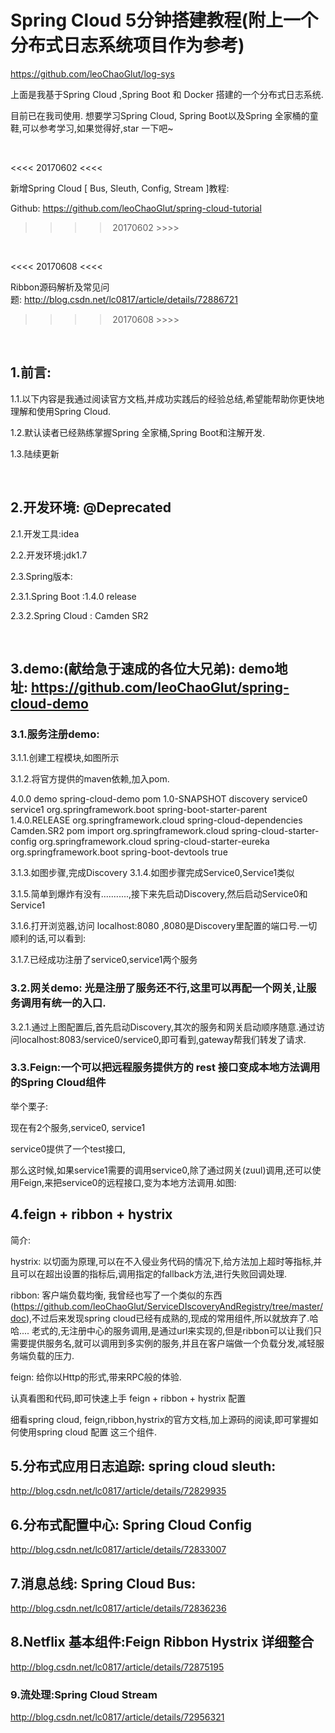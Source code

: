# Spring Cloud 5分钟搭建教程(附上一个分布式日志系统项目作为参考)


https://github.com/leoChaoGlut/log-sys

上面是我基于Spring Cloud ,Spring Boot 和 Docker 搭建的一个分布式日志系统.

目前已在我司使用. 想要学习Spring Cloud, Spring Boot以及Spring 全家桶的童鞋,可以参考学习,如果觉得好,star 一下吧~

 

<<<< 20170602 <<<< 

新增Spring Cloud [ Bus, Sleuth, Config, Stream ]教程:

Github: https://github.com/leoChaoGlut/spring-cloud-tutorial

>>>> 20170602 >>>> 

 

<<<< 20170608 <<<< 

Ribbon源码解析及常见问题: http://blog.csdn.net/lc0817/article/details/72886721

>>>> 20170608 >>>> 

 

## 1.前言:

1.1.以下内容是我通过阅读官方文档,并成功实践后的经验总结,希望能帮助你更快地理解和使用Spring Cloud. 

1.2.默认读者已经熟练掌握Spring 全家桶,Spring Boot和注解开发.

1.3.陆续更新

 

## 2.开发环境: @Deprecated

2.1.开发工具:idea

2.2.开发环境:jdk1.7

2.3.Spring版本:

2.3.1.Spring Boot :1.4.0 release

2.3.2.Spring Cloud : Camden SR2

 

## 3.demo:(献给急于速成的各位大兄弟): demo地址: https://github.com/leoChaoGlut/spring-cloud-demo

### 3.1.服务注册demo:

3.1.1.创建工程模块,如图所示

3.1.2.将官方提供的maven依赖,加入pom.
<?xml version="1.0" encoding="UTF-8"?> <project xmlns="http://maven.apache.org/POM/4.0.0" xmlns:xsi="http://www.w3.org/2001/XMLSchema-instance" xsi:schemaLocation="http://maven.apache.org/POM/4.0.0 http://maven.apache.org/xsd/maven-4.0.0.xsd"> <modelVersion>4.0.0</modelVersion> <groupId>demo</groupId> <artifactId>spring-cloud-demo</artifactId> <packaging>pom</packaging> <version>1.0-SNAPSHOT</version> <modules> <module>discovery</module> <module>service0</module> <module>service1</module> </modules> <!--以下dependency来自官方--> <parent> <groupId>org.springframework.boot</groupId> <artifactId>spring-boot-starter-parent</artifactId> <version>1.4.0.RELEASE</version> </parent> <dependencyManagement> <dependencies> <dependency> <groupId>org.springframework.cloud</groupId> <artifactId>spring-cloud-dependencies</artifactId> <version>Camden.SR2</version> <type>pom</type> <scope>import</scope> </dependency> </dependencies> </dependencyManagement> <dependencies> <dependency> <groupId>org.springframework.cloud</groupId> <artifactId>spring-cloud-starter-config</artifactId> </dependency> <dependency> <groupId>org.springframework.cloud</groupId> <artifactId>spring-cloud-starter-eureka</artifactId> </dependency> <dependency> <groupId>org.springframework.boot</groupId> <artifactId>spring-boot-devtools</artifactId> <optional>true</optional> </dependency> </dependencies> </project>

3.1.3.如图步骤,完成Discovery
3.1.4.如图步骤完成Service0,Service1类似

3.1.5.简单到爆炸有没有...........,接下来先启动Discovery,然后启动Service0和Service1

3.1.6.打开浏览器,访问 localhost:8080 ,8080是Discovery里配置的端口号.一切顺利的话,可以看到:

3.1.7.已经成功注册了service0,service1两个服务

### 3.2.网关demo: 光是注册了服务还不行,这里可以再配一个网关,让服务调用有统一的入口. 

3.2.1.通过上图配置后,首先启动Discovery,其次的服务和网关启动顺序随意.通过访问localhost:8083/service0/service0,即可看到,gateway帮我们转发了请求.

### 3.3.Feign:一个可以把远程服务提供方的 rest 接口变成本地方法调用的Spring Cloud组件

举个栗子:

现在有2个服务,service0, service1

service0提供了一个test接口,

那么这时候,如果service1需要的调用service0,除了通过网关(zuul)调用,还可以使用Feign,来把service0的远程接口,变为本地方法调用.如图:

## 4.feign + ribbon + hystrix

简介:

hystrix: 以切面为原理,可以在不入侵业务代码的情况下,给方法加上超时等指标,并且可以在超出设置的指标后,调用指定的fallback方法,进行失败回调处理.

ribbon: 客户端负载均衡, 我曾经也写了一个类似的东西(https://github.com/leoChaoGlut/ServiceDIscoveryAndRegistry/tree/master/doc),不过后来发现spring cloud已经有成熟的,现成的常用组件,所以就放弃了.哈哈.... 老式的,无注册中心的服务调用,是通过url来实现的,但是ribbon可以让我们只需要提供服务名,就可以调用到多实例的服务,并且在客户端做一个负载分发,减轻服务端负载的压力.

feign: 给你以Http的形式,带来RPC般的体验.

认真看图和代码,即可快速上手 feign + ribbon + hystrix 配置

细看spring cloud, feign,ribbon,hystrix的官方文档,加上源码的阅读,即可掌握如何使用spring cloud 配置 这三个组件.

## 5.分布式应用日志追踪: spring cloud sleuth:

http://blog.csdn.net/lc0817/article/details/72829935

## 6.分布式配置中心: Spring Cloud Config

http://blog.csdn.net/lc0817/article/details/72833007

## 7.消息总线: Spring Cloud Bus:

http://blog.csdn.net/lc0817/article/details/72836236

## 8.Netflix 基本组件:Feign Ribbon Hystrix 详细整合

http://blog.csdn.net/lc0817/article/details/72875195

### 9.流处理:Spring Cloud Stream

http://blog.csdn.net/lc0817/article/details/72956321
 

